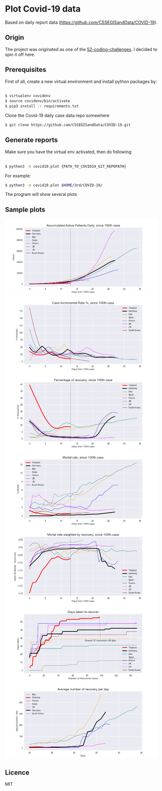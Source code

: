 # Plot Covid-19 data

Based on daily report data (https://github.com/CSSEGISandData/COVID-19).

## Origin

The project was originated as one of the [52-coding-challenges](https://github.com/tao-pr/52-challenges). I decided to spin it off here.

## Prerequisites

First of all, create a new virtual environment and install python packages by:

```bash

$ virtualenv covidenv
$ source covidenv/bin/activate
$ pip3 install -r requirements.txt
```

Clone the Covid-19 daily case data repo somewhere

```bash
$ git clone https://github.com/CSSEGISandData/COVID-19.git
```

## Generate reports

Make sure you have the virtual env activated, then do following:

```bash

$ python3 -m covid19.plot {PATH_TO_COVID19_GIT_REPOPATH}
```

For example:

```bash
$ python3 -m covid19.plot $HOME/3rd/COVID-19/
```

The program will show several plots

## Sample plots

![Sample plot](plots/fig-2-AA.png)
![Sample plot](plots/fig-3-AA.png)
![Sample plot](plots/fig-4-AA.png)
![Sample plot](plots/fig-5-AA.png)
![Sample plot](plots/fig-6-AA.png)
![Sample plot](plots/fig-8-AA.png)
![Sample plot](plots/fig-9-AA.png)

## Licence

MIT

